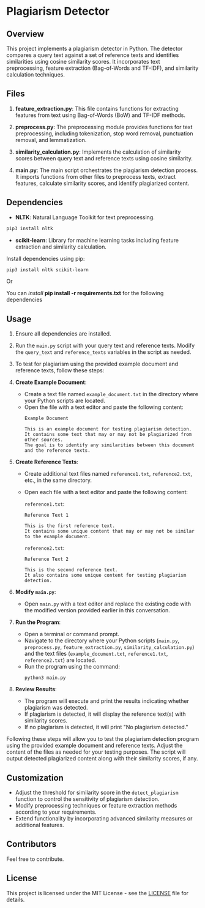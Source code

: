 # Plagiarism Detector

## Overview

This project implements a plagiarism detector in Python. The detector compares a query text against a set of reference texts and identifies similarities using cosine similarity scores. It incorporates text preprocessing, feature extraction (Bag-of-Words and TF-IDF), and similarity calculation techniques.

## Files

1. **feature_extraction.py**: This file contains functions for extracting features from text using Bag-of-Words (BoW) and TF-IDF methods.

2. **preprocess.py**: The preprocessing module provides functions for text preprocessing, including tokenization, stop word removal, punctuation removal, and lemmatization.

3. **similarity_calculation.py**: Implements the calculation of similarity scores between query text and reference texts using cosine similarity.

4. **main.py**: The main script orchestrates the plagiarism detection process. It imports functions from other files to preprocess texts, extract features, calculate similarity scores, and identify plagiarized content.

## Dependencies

- **NLTK**: Natural Language Toolkit for text preprocessing.

```bash
pip3 install nltk
```
- **scikit-learn**: Library for machine learning tasks including feature extraction and similarity calculation.

Install dependencies using pip:

```bash
pip3 install nltk scikit-learn
```
Or

You can *install* **pip install -r requirements.txt** for the following dependencies


## Usage

1. Ensure all dependencies are installed.
2. Run the `main.py` script with your query text and reference texts. Modify the `query_text` and `reference_texts` variables in the script as needed.
3. To test for plagiarism using the provided example document and reference texts, follow these steps:

1. **Create Example Document**:
   - Create a text file named `example_document.txt` in the directory where your Python scripts are located.
   - Open the file with a text editor and paste the following content:
     ```
     Example Document

     This is an example document for testing plagiarism detection.
     It contains some text that may or may not be plagiarized from other sources.
     The goal is to identify any similarities between this document and the reference texts.
     ```

2. **Create Reference Texts**:
   - Create additional text files named `reference1.txt`, `reference2.txt`, etc., in the same directory.
   - Open each file with a text editor and paste the following content:

     `reference1.txt`:
     ```
     Reference Text 1

     This is the first reference text.
     It contains some unique content that may or may not be similar to the example document.
     ```

     `reference2.txt`:
     ```
     Reference Text 2

     This is the second reference text.
     It also contains some unique content for testing plagiarism detection.
     ```

3. **Modify `main.py`**:
   - Open `main.py` with a text editor and replace the existing code with the modified version provided earlier in this conversation.

4. **Run the Program**:
   - Open a terminal or command prompt.
   - Navigate to the directory where your Python scripts (`main.py`, `preprocess.py`, `feature_extraction.py`, `similarity_calculation.py`) and the text files (`example_document.txt`, `reference1.txt`, `reference2.txt`) are located.
   - Run the program using the command:
     ```
     python3 main.py
     ```

5. **Review Results**:
   - The program will execute and print the results indicating whether plagiarism was detected.
   - If plagiarism is detected, it will display the reference text(s) with similarity scores.
   - If no plagiarism is detected, it will print "No plagiarism detected."

Following these steps will allow you to test the plagiarism detection program using the provided example document and reference texts. Adjust the content of the files as needed for your testing purposes. The script will output detected plagiarized content along with their similarity scores, if any.




## Customization

- Adjust the threshold for similarity score in the `detect_plagiarism` function to control the sensitivity of plagiarism detection.
- Modify preprocessing techniques or feature extraction methods according to your requirements.
- Extend functionality by incorporating advanced similarity measures or additional features.

## Contributors

Feel free to contribute.

## License

This project is licensed under the MIT License - see the [LICENSE](LICENSE) file for details.
